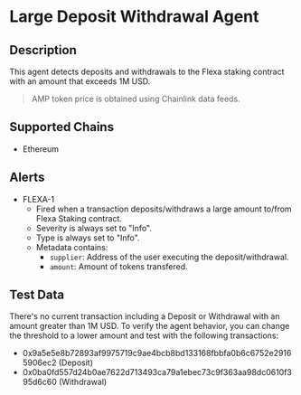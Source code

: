 # Large Deposit Withdrawal Agent

## Description

This agent detects deposits and withdrawals to the Flexa staking contract with an amount that exceeds 1M USD.

> AMP token price is obtained using Chainlink data feeds.

## Supported Chains

- Ethereum

## Alerts

- FLEXA-1
  - Fired when a transaction deposits/withdraws a large amount to/from Flexa Staking contract.
  - Severity is always set to "Info".
  - Type is always set to "Info".
  - Metadata contains:
    - `supplier`: Address of the user executing the deposit/withdrawal.
    - `amount`: Amount of tokens transfered.

## Test Data

There's no current transaction including a Deposit or Withdrawal with an amount greater than 1M USD. To verify the agent behavior, you can change the threshold to a lower amount and test with the following transactions:

- 0x9a5e5e8b72893af9975719c9ae4bcb8bd133168fbbfa0b6c6752e29165906ec2 (Deposit)
- 0x0ba0fd557d24b0ae7622d713493ca79a1ebec73c9f363aa98dc0610f395d6c60 (Withdrawal)
